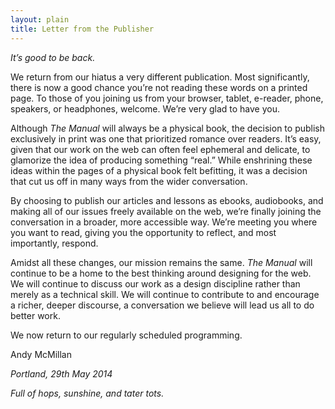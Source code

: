```yaml
---
layout: plain
title: Letter from the Publisher
---
```


_It’s good to be back._

We return from our hiatus a very different publication. Most significantly, there is now a good chance you’re not reading these words on a printed page. To those of you joining us from your browser, tablet, e-reader, phone, speakers, or headphones, welcome. We’re very glad to have you.

Although _The Manual_ will always be a physical book, the decision to publish exclusively in print was one that prioritized romance over readers. It’s easy, given that our work on the web can often feel ephemeral and delicate, to glamorize the idea of producing something “real.” While enshrining these ideas within the pages of a physical book felt befitting, it was a decision that cut us off in many ways from the wider conversation.

By choosing to publish our articles and lessons as ebooks, audiobooks, and making all of our issues freely available on the web, we’re finally joining the conversation in a broader, more accessible way. We’re meeting you where you want to read, giving you the opportunity to reflect, and most importantly, respond.

Amidst all these changes, our mission remains the same. _The Manual_ will continue to be a home to the best thinking around designing for the web. We will continue to discuss our work as a design discipline rather than merely as a technical skill. We will continue to contribute to and encourage a richer, deeper discourse, a conversation we believe will lead us all to do better work.

We now return to our regularly scheduled programming.

<p class="unindented m-tt">Andy McMillan</p>
<p class="unindented"><em>Portland, 29th May 2014</em></p>
<p class="unindented"><em>Full of hops, sunshine, and tater tots.</em></p>